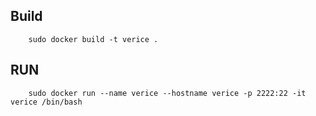 ## Build

```
    sudo docker build -t verice .
```

## RUN

```
    sudo docker run --name verice --hostname verice -p 2222:22 -it verice /bin/bash
```
